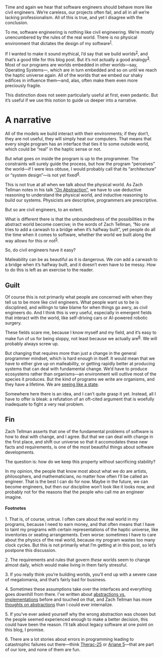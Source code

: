 Time and again we hear that software engineers should behave more like civil
engineers. We’re careless, our projects often fail, and all in all we’re lacking
professionalism. All of this is true, and yet I disagree with the conclusion.

To me, software engineering is nothing like civil engineering. We’re mostly
unencumbered by the rules of the real world. There is no physical environment
that dictates the design of my software<sup>[1](#1)</sup>.

If I wanted to make it sound mythical, I’d say that we build
worlds<sup>[2](#2)</sup>, and that’s a good title for this blog post. But it’s
not actually a good analogy<sup>[3](#3)</sup>. Most of our programs are worlds
embedded in other worlds—say, Operating Systems—, which are in turn embedded
and so on until we reach the haptic universe again. All of the worlds that we
embed our shaky edifices in influence them—and, alas, often make them even more
preciously fragile.

This distinction does not seem particularly useful at first, even pedantic. But
it’s useful if we use this notion to guide us deeper into a narrative.

# A narrative

All of the models we build interact with their environments; if they don’t, they
are not useful, they will simply heat our computers. That means that every
single program has an interface that ties it to some outside world, which could
be “real” in the haptic sense or not.

But what goes on inside the program is up to the programmer. The constraints
will surely guide the process, but how the program “perceives” the world—if I
were less obtuse, I would probably call that its “architecture” or “system
design”—is not yet fixed<sup>[4](#4)</sup>.

This is not true at all when we talk about the physical world. As Zach Tellman
notes in his talk [“On Abstraction”](https://www.youtube.com/watch?v=x9pxbnFC4aQ),
we have to use deductive reasoning to understand the physical world, and
inductive reasoning to build our systems. Physicists are descriptive,
programmers are prescriptive.

But so are civil engineers, to an extent.

What is different there is that the unboundedness of the possibilities in the
abstract world become coercive; in the words of Zach Tellman, “No one tries to
add a carwash to a bridge when it’s halfway built”, yet people do all the time
when it comes to software, whether the world we built along the way allows for
this or not<sup>[5](#5)</sup>.

So, do civil engineers have it easy?

Malleability can be as beautiful as it is dangerous. We *can* add a carwash to a
bridge when it’s halfway built, and it doesn’t even have to be messy. How to do
this is left as an exercise to the reader.

## Guilt

Of course this is not primarily what people are concerned with when they tell us
to be more like civil engineers. What people want us to be is disciplined, and
willingn to take blame for when things go awry, as civil engineers do. And I
think this is very useful, especially in emergent fields that interact with the
world, like self-driving cars or AI-powered robotic surgery.

These fields scare me, because I know myself and my field, and it’s easy to make
fun of us for being sloppy, not least because we actually are<sup>[6](#6)</sup>.
We will probably always screw up.

But changing that requires more than just a change in the general programmer
mindset, which is hard enough in itself. It would mean that we have to either
give up on malleability, or getting rapidly better at producing systems that can
deal with fundamental change. We’d have to produce ecosystems rather than
organisms—an environment will outlive most of the species it produces. But the
kind of programs we write are organisms, and they have a lifetime. We are
[seeing like a state](https://en.wikipedia.org/wiki/Seeing_Like_a_State).

Somewhere here there is an idea, and I can’t quite grasp it yet. Instead, all I
have to offer is bleak: a refutation of an oft-cited argument that is woefully
inadequate to fight a very real problem.

## Fin

Zach Tellman asserts that one of the fundamental problems of software is how to
deal with change, and I agree. But that we can deal with change in the first
place, and shift our universe so that it accomodates these new facts and
requirements, is one of the most beautiful things about software developments.

The question is: how do we keep this property without sacrificing stability?

In my opinion, the people that know most about what we do are artists,
philosophers, and mathematicians, no matter how often I’ll be called an
engineer. That is the best I can do for now. Maybe in the future, we can become
engineers, but then our discipline won’t look like it looks now, and probably
not for the reasons that the people who call me an engineer imagine.

#### Footnotes

<span id="1">1.</span> That is, of course, untrue. I often care about the real
                       world in my programs, because I need to earn money, and
                       that often means that I have to taint my programs with
                       certain representations of the haptic universe, like
                       inventories or seating arrangements. Even worse:
                       sometimes I have to care about the physics of the real
                       world, because my program wastes too many clock cycles.
                       But this is not primarily what I’m getting at in this
                       post, so let’s postpone this discussion.

<span id="2">2.</span> The requirements and rules that govern *these* worlds
                       seem to change almost daily, which would make living in
                       them fairly stressful.

<span id="3">3.</span> If you really think you’re building worlds, you’ll end up
                       with a severe case of megalomania, and that’s fairly bad
                       for business.

<span id="4">4.</span>  Sometimes these assumptions take over the interfaces
                        and everything goes downhill from there. I’ve written
                        about [abstractions vs. implementations](https://blog.veitheller.de/Abstractions.html)
                        before and touched on that, and Zach Tellman has more
                        [thoughts on abstractions](https://www.youtube.com/watch?v=x9pxbnFC4aQ)
                        than I could ever internalize.

<span id="5">5.</span> If you’ve ever asked yourself why the wrong abstraction
                       was chosen but the people seemed experienced enough to
                       make a better decision, this could have been the reason.
                       I’ll talk about legacy software at one point on this
                       blog, I promise.

<span id="6">6.</span> There are a lot stories about errors in programming
                       leading to catastrophic failures out there—think [Therac-25](https://blog.bugsnag.com/bug-day-race-condition-therac-25/)
                       or [Ariane 5](https://blog.bugsnag.com/bug-day-ariane-5-disaster/)—that
                       are part of our lore, and none of them are fun.
